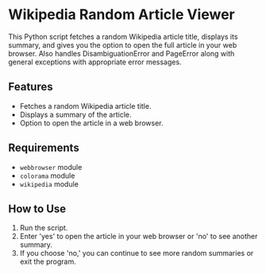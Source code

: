 # Wikipedia Random Article Viewer

This Python script fetches a random Wikipedia article title, displays its summary, and gives you the option to open the full article in your web browser.
Also handles  DisambiguationError and PageError along with general exceptions with appropriate error messages.

## Features
- Fetches a random Wikipedia article title.
- Displays a summary of the article.
- Option to open the article in a web browser.

## Requirements
- `webbrowser` module
- `colorama` module
- `wikipedia` module

## How to Use
1. Run the script.
2. Enter 'yes' to open the article in your web browser or 'no' to see another summary.
3. If you choose 'no,' you can continue to see more random summaries or exit the program.


